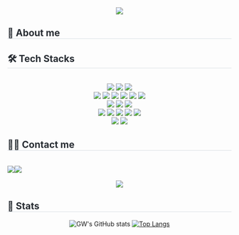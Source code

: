 <div align= "center">
    <img src="https://capsule-render.vercel.app/api?type=waving&color=0:86fdba,100:00ddfa&height=120&text=GW's%20GitWub&animation=twinkling&fontColor=6296c6&fontSize=60" />
    </div>
    <div style="text-align: left;"> 
    <h2 style="border-bottom: 1px solid #d8dee4; color: #282d33;"> 🐶 About me </h2>  
    <div style="font-weight: 700; font-size: 15px; text-align: left; color: #282d33;"> </div> 
    </div>
    <div style="text-align: left;">
    <h2 style="border-bottom: 1px solid #d8dee4; color: #282d33;"> 🛠️ Tech Stacks </h2> <br> 
    <div  align= "center">  
        <img src="https://img.shields.io/badge/Github-181717?style=for-the-badge&logo=Github&logoColor=white"> 
        <img src="https://img.shields.io/badge/Git-F05032?style=for-the-badge&logo=Git&logoColor=white"> 
         <img src="https://img.shields.io/badge/Slack-4A154B?style=for-the-badge&logo=Slack&logoColor=white"> 
    </div>
    <div  align= "center">   
        <img src="https://img.shields.io/badge/C++-00599C?style=for-the-badge&logo=C%2B%2B&logoColor=white">
         <img src="https://img.shields.io/badge/Python-3776AB?style=for-the-badge&logo=Python&logoColor=white">
          <img src="https://img.shields.io/badge/Javascript-F7DF1E?style=for-the-badge&logo=Javascript&logoColor=white">
        <img src="https://img.shields.io/badge/Typescript-3178C6?style=for-the-badge&logo=Typescript&logoColor=white">
         <img src="https://img.shields.io/badge/Dart-0175C2?style=for-the-badge&logo=Dart&logoColor=white">
        <img src="https://img.shields.io/badge/Go-00ADD8?style=for-the-badge&logo=Go&logoColor=white">
        </div>
     <div  align= "center"> 
          <img src="https://img.shields.io/badge/Flutter-02569B?style=for-the-badge&logo=Flutter&logoColor=white">
          <img src="https://img.shields.io/badge/React-61DAFB?style=for-the-badge&logo=React&logoColor=white">
          <img src="https://img.shields.io/badge/Vite-646CFF?style=for-the-badge&logo=Vite&logoColor=white">
     </div>
     <div  align= "center"> 
          <img src="https://img.shields.io/badge/Node.js-339933?style=for-the-badge&logo=Node.js&logoColor=white">
            <img src="https://img.shields.io/badge/Nest.js-E0234E?style=for-the-badge&logo=Nestjs&logoColor=white">
              <img src="https://img.shields.io/badge/Django-092E20?style=for-the-badge&logo=Django&logoColor=white">
          <img src="https://img.shields.io/badge/Flask-000000?style=for-the-badge&logo=Flask&logoColor=white">
          <img src="https://img.shields.io/badge/FastAPI-009688?style=for-the-badge&logo=FastAPI&logoColor=white">
          </div>
    </div>
    <div  align= "center"> 
         <img src="https://img.shields.io/badge/AWS-232F3E?style=for-the-badge&logo=amazonwebservices&logoColor=white">
         <img src="https://img.shields.io/badge/gcp-4285F4?style=for-the-badge&logo=googlecloud&logoColor=white">
    </div>
    <div style="text-align: left;">
    <h2 style="border-bottom: 1px solid #d8dee4; color: #282d33;"> 🧑‍💻 Contact me </h2> <br> 
    <div align= "center"><div style="display:flex; flex-direction:row;">
    <a href="https://www.instagram.com/ssgwoo5/">
        <img src="https://img.shields.io/badge/Instagram-E4405F?style=for-the-badge&logo=Instagram&logoColor=white"> 
    </a>
    <a href="mailto:tonyw2@khu.ac.com">
        <img src="https://img.shields.io/badge/Gmail-EA4335?style=for-the-badge&logo=Gmail&logoColor=white"> 
    </a>
    </div><br>
    <div align= "center"> <a href="https://hits.seeyoufarm.com"> <img src="https://hits.seeyoufarm.com/api/count/incr/badge.svg?url=https%3A%2F%2Fgithub.com%2Fgitwub5%2F&count_bg=%23000000&title_bg=%23000000&icon=github.svg&icon_color=%23FFFFFF&title=GitHub&edge_flat=false"/></a>
       </div> 
    </div>        
    <div style="text-align: left;"> 
    <h2 style="border-bottom: 1px solid #d8dee4; color: #282d33;"> 🏅 Stats </h2> <div align= "center"> 
       
![GW's GitHub stats](https://github-readme-stats.vercel.app/api?username=gitwub5&show_icons=true&theme=vue)
[![Top Langs](https://github-readme-stats.vercel.app/api/top-langs/?username=gitwub5&layout=compact&hide=objective-c,jupyter%20notebook,cmake,makefile,HTML)](https://github.com/gitwub5/github-readme-stats)
      
 <!--
<img src="https://github-readme-stats.vercel.app/api/top-langs/?username=gitwub5&layout=compact&bg_color=60,8dd581,779bee&title_color=ffffff&text_color=ffffff"
           /> 
        -->
</div> 
    </div>
